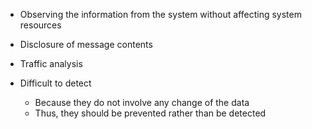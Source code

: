 - Observing the information from the system without affecting system resources

- Disclosure of message contents
- Traffic analysis

- Difficult to detect
	- Because they do not involve any change of the data
	- Thus, they should be prevented rather than be detected
